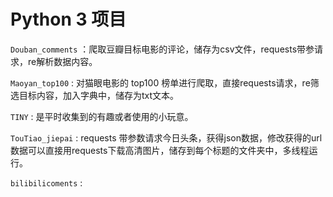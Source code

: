 # Python 3 项目

`Douban_comments` ：爬取豆瓣目标电影的评论，储存为csv文件，requests带参请求，re解析数据内容。

 `Maoyan_top100` : 对猫眼电影的 top100 榜单进行爬取，直接requests请求，re筛选目标内容，加入字典中，储存为txt文本。
 
 `TINY` : 是平时收集到的有趣或者使用的小玩意。
 
 `TouTiao_jiepai` : requests 带参数请求今日头条，获得json数据，修改获得的url数据可以直接用requests下载高清图片，储存到每个标题的文件夹中，多线程运行。
 
 `bilibilicoments` :
